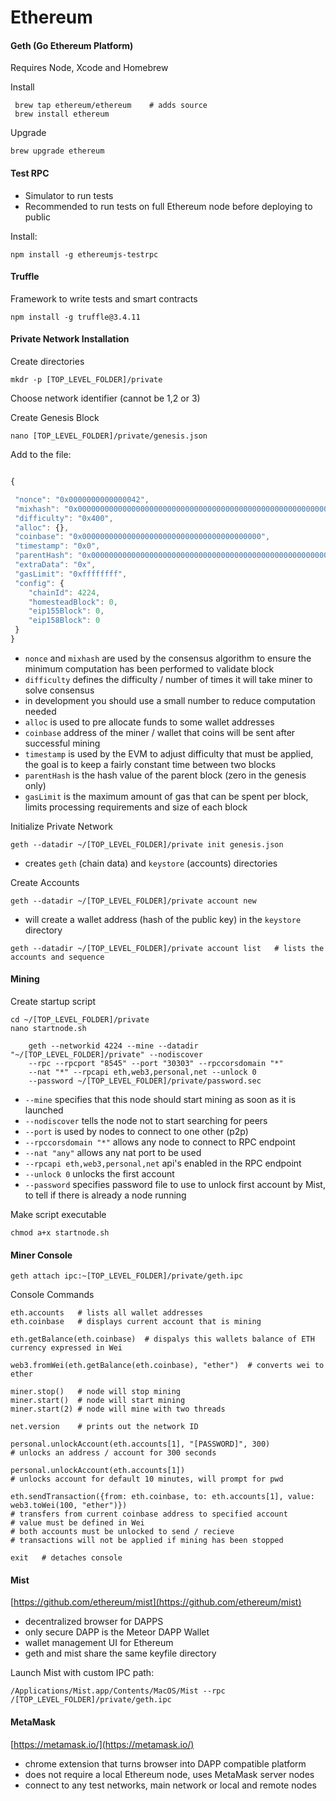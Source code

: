 Ethereum
====


#### Geth (Go Ethereum Platform)

Requires Node, Xcode and Homebrew

Install

     brew tap ethereum/ethereum    # adds source
     brew install ethereum

Upgrade

    brew upgrade ethereum


#### Test RPC

* Simulator to run tests
* Recommended to run tests on full Ethereum node before deploying to public

Install:

    npm install -g ethereumjs-testrpc


#### Truffle

Framework to write tests and smart contracts

    npm install -g truffle@3.4.11



#### Private Network Installation

Create directories

    mkdr -p [TOP_LEVEL_FOLDER]/private

Choose network identifier (cannot be 1,2 or 3)

Create Genesis Block

    nano [TOP_LEVEL_FOLDER]/private/genesis.json

Add to the file:

``` js

{

 "nonce": "0x0000000000000042",
 "mixhash": "0x0000000000000000000000000000000000000000000000000000000000000000",
 "difficulty": "0x400",
 "alloc": {},
 "coinbase": "0x0000000000000000000000000000000000000000",
 "timestamp": "0x0",
 "parentHash": "0x0000000000000000000000000000000000000000000000000000000000000000",
 "extraData": "0x",
 "gasLimit": "0xffffffff",
 "config": {
    "chainId": 4224,
    "homesteadBlock": 0,
    "eip155Block": 0,
    "eip158Block": 0
 }
}

```

* `nonce` and `mixhash` are used by the consensus algorithm to ensure the minimum computation has been performed to validate block
* `difficulty` defines the difficulty / number of times it will take miner to solve consensus
* in development you should use a small number to reduce computation needed
* `alloc` is used to pre allocate funds to some wallet addresses
* `coinbase` address of the miner / wallet that coins will be sent after successful mining
* `timestamp` is used by the EVM to adjust difficulty that must be applied, the goal is to keep a fairly constant time between two blocks
* `parentHash` is the hash value of the parent block (zero in the genesis only)
* `gasLimit` is the maximum amount of gas that can be spent per block, limits processing requirements and size of each block

Initialize Private Network



    geth --datadir ~/[TOP_LEVEL_FOLDER]/private init genesis.json

* creates `geth` (chain data) and `keystore` (accounts) directories

Create Accounts

    geth --datadir ~/[TOP_LEVEL_FOLDER]/private account new

* will create a wallet address (hash of the public key) in the `keystore` directory
<!-- -->

    geth --datadir ~/[TOP_LEVEL_FOLDER]/private account list   # lists the accounts and sequence
    

#### Mining

Create startup script

    cd ~/[TOP_LEVEL_FOLDER]/private
    nano startnode.sh

```
    geth --networkid 4224 --mine --datadir "~/[TOP_LEVEL_FOLDER]/private" --nodiscover 
    --rpc --rpcport "8545" --port "30303" --rpccorsdomain "*"
    --nat "*" --rpcapi eth,web3,personal,net --unlock 0 
    --password ~/[TOP_LEVEL_FOLDER]/private/password.sec
```

* `--mine` specifies that this node should start mining as soon as it is launched
* `--nodiscover` tells the node not to start searching for peers
* `--port` is used by nodes to connect to one other (p2p)
* `--rpccorsdomain "*"` allows any node to connect to RPC endpoint
* `--nat "any"` allows any nat port to be used
* `--rpcapi eth,web3,personal,net` api's enabled in the RPC endpoint
* `--unlock 0` unlocks the first account
* `--password` specifies password file to use to unlock first account
by Mist, to tell if there is already a node running

Make script executable

    chmod a+x startnode.sh


#### Miner Console

    geth attach ipc:~[TOP_LEVEL_FOLDER]/private/geth.ipc

Console Commands

    eth.accounts   # lists all wallet addresses
    eth.coinbase   # displays current account that is mining
    
    eth.getBalance(eth.coinbase)  # dispalys this wallets balance of ETH currency expressed in Wei

    web3.fromWei(eth.getBalance(eth.coinbase), "ether")  # converts wei to ether

    miner.stop()   # node will stop mining
    miner.start()  # node will start mining
    miner.start(2) # node will mine with two threads

    net.version    # prints out the network ID

    personal.unlockAccount(eth.accounts[1], "[PASSWORD]", 300)  
    # unlocks an address / account for 300 seconds

    personal.unlockAccount(eth.accounts[1])  
    # unlocks account for default 10 minutes, will prompt for pwd

    eth.sendTransaction({from: eth.coinbase, to: eth.accounts[1], value: web3.toWei(100, "ether")})
    # transfers from current coinbase address to specified account
    # value must be defined in Wei
    # both accounts must be unlocked to send / recieve 
    # transactions will not be applied if mining has been stopped

    exit   # detaches console


#### Mist

[https://github.com/ethereum/mist](https://github.com/ethereum/mist)

* decentralized browser for DAPPS
* only secure DAPP is the Meteor DAPP Wallet
* wallet management UI for Ethereum
* geth and mist share the same keyfile directory

Launch Mist with custom IPC path:
    
    /Applications/Mist.app/Contents/MacOS/Mist --rpc /[TOP_LEVEL_FOLDER]/private/geth.ipc


#### MetaMask

[https://metamask.io/](https://metamask.io/)

* chrome extension that turns browser into DAPP compatible platform
* does not require a local Ethereum node, uses MetaMask server nodes
* connect to any test networks, main network or local and remote nodes